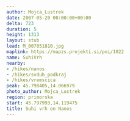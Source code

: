 ```yaml
---
author: Mojca_Lustrek
date: 2007-05-20 00:00:00+00:00
delta: 723
duration: 5
height: 1313
layout: stub
lead: M_007051810.jpg
maplink: https://mapzs.projekti.si/poi/1022
name: SuhiVrh
nearby:
- /hikes/nanos
- /hikes/svduh_podkraj
- /hikes/vremscica
peak: 45.798405,14.066979
photo_author: Mojca_Lustrek
region: primorska
start: 45.797993,14.119475
title: Suhi vrh on Nanos
---
```

